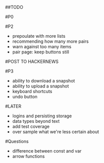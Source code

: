 ##TODO

#P0

#P2
 
 - prepoulate with more lists
 - recommending how many more pairs
 - warn against too many items
 - pair page: keep buttons still 


#POST TO HACKERNEWS

#P3
 - ability to download a snapshot
 - ability to upload a snapshot
 - keyboard shortcuts
 - undo button


#LATER
 - logins and persisting storage
 - data types beyond text
 - add test coverage
 - over sample what we're less certain about

#Questions
- difference between const and var
- arrow functions
